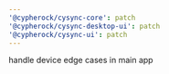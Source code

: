```yaml
---
'@cypherock/cysync-core': patch
'@cypherock/cysync-desktop-ui': patch
'@cypherock/cysync-ui': patch
---
```


handle device edge cases in main app
